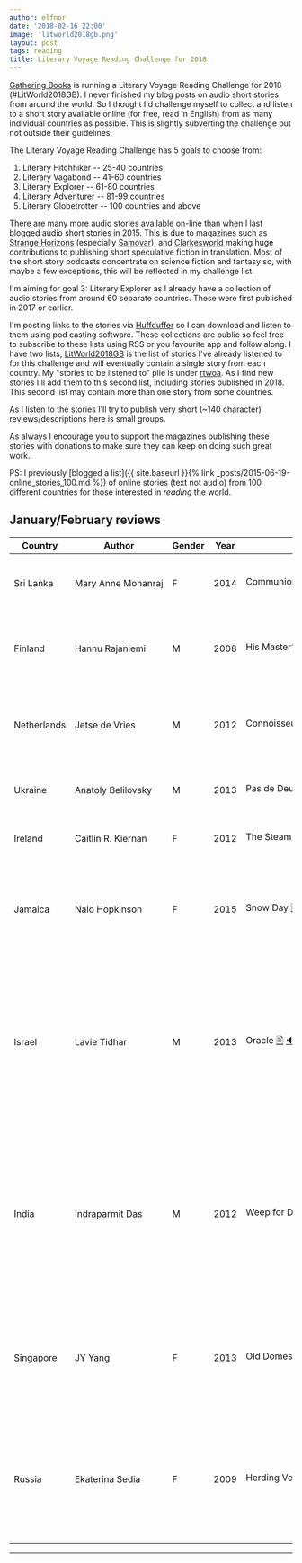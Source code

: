 ```yaml
---
author: elfnor
date: '2018-02-16 22:00'
image: 'litworld2018gb.png'
layout: post
tags: reading
title: Literary Voyage Reading Challenge for 2018
---
```


[Gathering Books](https://gatheringbooks.org/literary-voyage-around-the-world-reading-challenge-2018/) is running a Literary Voyage Reading Challenge for 2018 (\#LitWorld2018GB). I never finished my blog posts on audio short stories from around the world. So I thought I\'d challenge myself to collect and listen to a short story available online (for free, read in English) from as many individual countries as possible. This is slightly subverting the challenge but not outside their guidelines.

The Literary Voyage Reading Challenge has 5 goals to choose from:

1.  Literary Hitchhiker -- 25-40 countries
2.  Literary Vagabond -- 41-60 countries
3.  Literary Explorer -- 61-80 countries
4.  Literary Adventurer -- 81-99 countries
5.  Literary Globetrotter -- 100 countries and above

There are many more audio stories available on-line than when I last blogged audio short stories in 2015. This is due to magazines such as [Strange Horizons](http://strangehorizons.com/) (especially [Samovar](http://samovar.strangehorizons.com/)), and [Clarkesworld](http://clarkesworldmagazine.com/) making huge contributions to publishing short speculative fiction in translation. Most of the short story podcasts concentrate on science fiction and fantasy so, with maybe a few exceptions, this will be reflected in my challenge list.

I\'m aiming for goal 3: Literary Explorer as I already have a collection of audio stories from around 60 separate countries. These were first published in 2017 or earlier.

I\'m posting links to the stories via [Huffduffer](https://huffduffer.com) so I can download and listen to them using pod casting software. These collections are public so feel free to subscribe to these lists using RSS or you favourite app and follow along. I have two lists, [LitWorld2018GB](https://huffduffer.com/tags/litworld2018gb) is the list of stories I\'ve already listened to for this challenge and will eventually contain a single story from each country. My \"stories to be listened to\" pile is under [rtwoa](https://huffduffer.com/elfnor/tags/rtwoa). As I find new stories I\'ll add them to this second list, including stories published in 2018. This second list may contain more than one story from some countries.

As I listen to the stories I\'ll try to publish very short (~140 character) reviews/descriptions here is small groups.

As always I encourage you to support the magazines publishing these stories with donations to make sure they can keep on doing such great work.

PS: I previously [blogged a list]({{ site.baseurl }}{% link _posts/2015-06-19-online_stories_100.md %}) of online stories (text not audio) from 100 different countries for those interested in *reading* the world.

## January/February reviews

 <table>
<thead>
<tr>
<th>Country</th>
<th>Author</th>
<th>Gender</th>
<th>Year</th>
<th>Title</th>
<th>Comment</th>
</tr>
</thead>
<tbody>
<tr>
<td>Sri Lanka</td>
<td>Mary&#160;Anne&#160;Mohanraj</td>
<td>F</td>
<td>2014</td>
<td>Communion <a href="http://clarkesworldmagazine.com/audio_06_14b/">🖹</a> <a href="http://clarkesworldmagazine.com/podpress_trac/web/1071/0/clarkesworld_06_14_mohanraj.mp3">🔉</a></td>
<td>Humans and aliens share alien funeral customs</td>
</tr>
<tr>
<td>Finland</td>
<td>Hannu Rajaniemi</td>
<td>M</td>
<td>2008</td>
<td>His Master’s Voice <a href="http://escapepod.org/2009/12/03/ep227-his-masters-voice/">🖹</a> <a href="http://media.rawvoice.com/escapepod/p/media.libsyn.com/media/escapepod/EP227_HisMastersVoice.mp3">🔉</a></td>
<td>A dog and cat with augmented intelligence save their master</td>
</tr>
<tr>
<td>Netherlands</td>
<td>Jetse de Vries</td>
<td>M</td>
<td>2012</td>
<td>Connoisseurs&#160;of&#160;the&#160;Eccentric&#160;<a href="http://escapepod.org/2012/08/09/ep357-connoisseurs-of-the-eccentric/">🖹</a>&#160;<a href="http://traffic.libsyn.com/escapepod/EP357_ConnoisseursoftheEccentric.mp3">🔉</a></td>
<td>Aliens trade new technology for Earth's most spectacular failures</td>
</tr>
<tr>
<td>Ukraine</td>
<td>Anatoly Belilovsky</td>
<td>M</td>
<td>2013</td>
<td>Pas de Deux <a href="http://toastedcake.com/podcasts/TC139-pas-de-deux.mp3">🔉</a></td>
<td>Blowing things up for hidden motives</td>
</tr>
<tr>
<td>Ireland</td>
<td>Caitlín R. Kiernan</td>
<td>F</td>
<td>2012</td>
<td>The Steam Dancer (1896) <a href="http://www.lightspeedmagazine.com/fiction/the-steam-dancer-1896/">🖹</a> <a href="http://www.podtrac.com/pts/redirect.mp3/lightspeedmagazine.com/podcasts/podcast_the_steam_dancer_caitlin_r_kiernan.mp3">🔉</a></td>
<td>A steampunk cyborg lives to dance</td>
</tr>
<tr>
<td>Jamaica</td>
<td>Nalo Hopkinson</td>
<td>F</td>
<td>2015</td>
<td>Snow Day <a href="http://www.drabblecast.org/2015/03/18/drabblecast-352-snow-day/">🖹</a> <a href="http://media.blubrry.com/drabblecast/p/www.drabblecast.org/wp-content/uploads/2015/03/Drabblecast-352-Snow-Day.mp3">🔉</a></td>
<td>A talking raccoon and all the world are offered the stars. Would you accept?</td>
</tr>
<tr>
<td>Israel</td>
<td>Lavie Tidhar</td>
<td>M</td>
<td>2013</td>
<td>Oracle <a href="http://clarkesworldmagazine.com/tidhar_07_17_reprint/">🖹</a> <a href="http://clarkesworldmagazine.com/podpress_trac/web/1820/0/clarkesworld_07_17_tidhar.mp3">🔉</a></td>
<td>A women finds her purpose Joined to a vast network of AI computers. To understand this (?) see Tidhar's Central Station story cycle</td>
</tr>
<tr>
<td>India</td>
<td>Indraparmit Das</td>
<td>M</td>
<td>2012</td>
<td>Weep for Day <a href="http://clarkesworldmagazine.com/das_04_15_reprint/">🖹</a> <a href="http://clarkesworldmagazine.com/podpress_trac/web/1275/0/clarkesworld_04_15_das.mp3">🔉</a></td>
<td>Sister and brother, on a tidally locked planet during a genocidal war, respond to fear of the others. One becomes a scientist the other a soldier</td>
</tr>
<tr>
<td>Singapore</td>
<td>JY Yang</td>
<td>F</td>
<td>2013</td>
<td>Old Domes <a href="http://clarkesworldmagazine.com/yang_10_16_reprint/">🖹</a> <a href="http://clarkesworldmagazine.com/podpress_trac/web/1639/0/clarkesworld_10_16_yang.mp3">🔉</a></td>
<td>Guardians of old buildings fight a sympathetic Cullmaster armed only with a plastic sword</td>
</tr>
<tr>
<td>Russia</td>
<td>Ekaterina Sedia</td>
<td>F</td>
<td>2009</td>
<td>Herding Vegetable Sheep <a href="http://clarkesworldmagazine.com/sedia_03_09/">🖹</a> <a href="http://clarkesworldmagazine.com/podpress_trac/web/292/0/clarkesworld_03_09_sedia.mp3">🔉</a></td>
<td>A pilot helps her grand daughter in a country isolated by information control - bonus for NZ reference</td>
</tr>
</tbody>
</table>

------------------------------------------------------------------------
